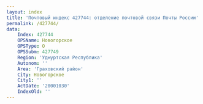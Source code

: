 ```yaml
---
layout: index
title: 'Почтовый индекс 427744: отделение почтовой связи Почты России'
permalink: /427744/
data:
    Index: 427744
    OPSName: Новогорское
    OPSType: О
    OPSSubm: 427749
    Region: 'Удмуртская Республика'
    Autonom: ''
    Area: 'Граховский район'
    City: Новогорское
    City1: ''
    ActDate: '20001030'
    IndexOld: ''
---
```

